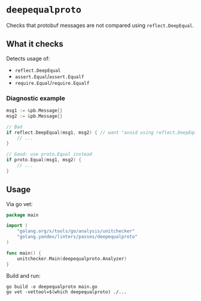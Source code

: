 # `deepequalproto`

Checks that protobuf messages are not compared using `reflect.DeepEqual`.

## What it checks

Detects usage of:
- `reflect.DeepEqual`
- `assert.Equal`/`assert.Equalf`
- `require.Equal`/`require.Equalf`

### Diagnostic example

```go
msg1 := &pb.Message{}
msg2 := &pb.Message{}

// Bad
if reflect.DeepEqual(msg1, msg2) { // want "avoid using reflect.DeepEqual"
    // ...
}

// Good: use proto.Equal instead
if proto.Equal(msg1, msg2) {
    // ...
}
```

## Usage

Via go vet:

```go
package main

import (
    "golang.org/x/tools/go/analysis/unitchecker"
    "golang.yandex/linters/passes/deepequalproto"
)

func main() {
    unitchecker.Main(deepequalproto.Analyzer)
}
```

Build and run:

```
go build -o deepequalproto main.go
go vet -vettool=$(which deepequalproto) ./...
```
